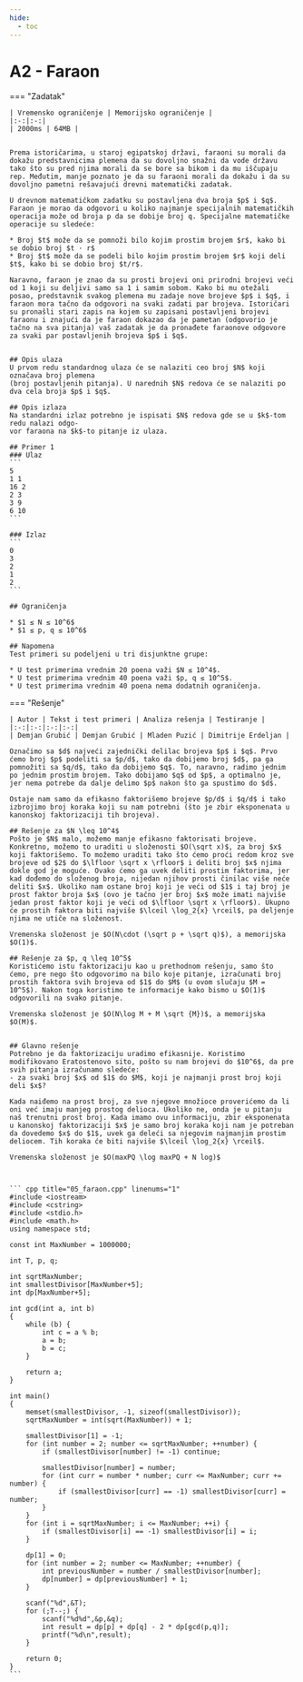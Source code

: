 ```yaml
---
hide:
  - toc
---
```


# A2 - Faraon

=== "Zadatak"
	
	| Vremensko ograničenje | Memorijsko ograničenje |
	|:-:|:-:|
	| 2000ms | 64MB |
	
	
	Prema istoričarima, u staroj egipatskoj državi, faraoni su morali da dokažu predstavnicima plemena da su dovoljno snažni da vode državu tako što su pred njima morali da se bore sa bikom i da mu iščupaju rep. Međutim, manje poznato je da su faraoni morali da dokažu i da su dovoljno pametni rešavajući drevni matematički zadatak.
	
	U drevnom matematičkom zadatku su postavljena dva broja $p$ i $q$. Faraon je morao da odgovori u koliko najmanje specijalnih matematičkih operacija može od broja p da se dobije broj q. Specijalne matematičke operacije su sledeće:
	
	* Broj $t$ može da se pomnoži bilo kojim prostim brojem $r$, kako bi se dobio broj $t · r$
	* Broj $t$ može da se podeli bilo kojim prostim brojem $r$ koji deli $t$, kako bi se dobio broj $t/r$.
	
	Naravno, faraon je znao da su prosti brojevi oni prirodni brojevi veći od 1 koji su deljivi samo sa 1 i samim sobom. Kako bi mu otežali posao, predstavnik svakog plemena mu zadaje nove brojeve $p$ i $q$, i faraon mora tačno da odgovori na svaki zadati par brojeva. Istoričari su pronašli stari zapis na kojem su zapisani postavljeni brojevi faraonu i znajući da je faraon dokazao da je pametan (odgovorio je tačno na sva pitanja) vaš zadatak je da pronađete faraonove odgovore za svaki par postavljenih brojeva $p$ i $q$.
	
	
	## Opis ulaza
	U prvom redu standardnog ulaza će se nalaziti ceo broj $N$ koji označava broj plemena
	(broj postavljenih pitanja). U narednih $N$ redova će se nalaziti po dva cela broja $p$ i $q$.
	
	## Opis izlaza
	Na standardni izlaz potrebno je ispisati $N$ redova gde se u $k$-tom redu nalazi odgo-
	vor faraona na $k$-to pitanje iz ulaza.
	
	## Primer 1
	### Ulaz
	```
	5
	1 1
	16 2
	2 3
	3 9
	6 10
	```
	
	### Izlaz
	```
	0
	3
	2
	1
	2
	```
	
	## Ograničenja
	
	* $1 ≤ N ≤ 10^6$
	* $1 ≤ p, q ≤ 10^6$
	
	## Napomena
	Test primeri su podeljeni u tri disjunktne grupe:
	
	* U test primerima vrednim 20 poena važi $N ≤ 10^4$.
	* U test primerima vrednim 40 poena važi $p, q ≤ 10^5$.
	* U test primerima vrednim 40 poena nema dodatnih ograničenja.
	
	
=== "Rešenje"
	
	| Autor | Tekst i test primeri | Analiza rеšenja | Testiranje |
	|:-:|:-:|:-:|:-:|
	| Demjan Grubić | Demjan Grubić | Mladen Puzić | Dimitrije Erdeljan |
	
	Označimo sa $d$ najveći zajednički delilac brojeva $p$ i $q$. Prvo ćemo broj $p$ podeliti sa $p/d$, tako da dobijemo broj $d$, pa ga pomnožiti sa $q/d$, tako da dobijemo $q$. To, naravno, radimo jednim po jednim prostim brojem. Tako dobijamo $q$ od $p$, a optimalno je, jer nema potrebe da dalje delimo $p$ nakon što ga spustimo do $d$.
	
	Ostaje nam samo da efikasno faktorišemo brojeve $p/d$ i $q/d$ i tako izbrojimo broj koraka koji su nam potrebni (što je zbir eksponenata u kanonskoj faktorizaciji tih brojeva).
	
	## Rešenje za $N \leq 10^4$
	Pošto je $N$ malo, možemo manje efikasno faktorisati brojeve. Konkretno, možemo to uraditi u složenosti $O(\sqrt x)$, za broj $x$ koji faktorišemo. To možemo uraditi tako što ćemo proći redom kroz sve brojeve od $2$ do $\lfloor \sqrt x \rfloor$ i deliti broj $x$ njima dokle god je moguće. Ovako ćemo ga uvek deliti prostim faktorima, jer kad dođemo do složenog broja, nijedan njihov prosti činilac više neće deliti $x$. Ukoliko nam ostane broj koji je veći od $1$ i taj broj je prost faktor broja $x$ (ovo je tačno jer broj $x$ može imati najviše jedan prost faktor koji je veći od $\lfloor \sqrt x \rfloor$). Ukupno će prostih faktora biti najviše $\lceil \log_2{x} \rceil$, pa deljenje njima ne utiče na složenost.
	
	Vremenska složenost je $O(N\cdot (\sqrt p + \sqrt q)$), a memorijska $O(1)$.
	
	## Rešenje za $p, q \leq 10^5$
	Koristićemo istu faktorizaciju kao u prethodnom rešenju, samo što ćemo, pre nego što odgovorimo na bilo koje pitanje, izračunati broj prostih faktora svih brojeva od $1$ do $M$ (u ovom slučaju $M = 10^5$). Nakon toga koristimo te informacije kako bismo u $O(1)$ odgovorili na svako pitanje.
	
	Vremenska složenost je $O(N\log M + M \sqrt {M})$, a memorijska $O(M)$.
	
	
	## Glavno rešenje
	Potrebno je da faktorizaciju uradimo efikasnije. Koristimo modifikovano Eratostenovo sito, pošto su nam brojevi do $10^6$, da pre svih pitanja izračunamo sledeće: 
	- za svaki broj $x$ od $1$ do $M$, koji je najmanji prost broj koji deli $x$?
	
	Kada naiđemo na prost broj, za sve njegove množioce proverićemo da li oni već imaju manjeg prostog delioca. Ukoliko ne, onda je u pitanju naš trenutni prost broj. Kada imamo ovu informaciju, zbir eksponenata u kanonskoj faktorizaciji $x$ je samo broj koraka koji nam je potreban da dovedemo $x$ do $1$, uvek ga deleći sa njegovim najmanjim prostim deliocem. Tih koraka će biti najviše $\lceil \log_2{x} \rceil$.
	
	Vremenska složenost je $O(maxPQ \log maxPQ + N log)$
	
	
	
	``` cpp title="05_faraon.cpp" linenums="1"
	#include <iostream>
	#include <cstring>
	#include <stdio.h>
	#include <math.h>
	using namespace std;
	
	const int MaxNumber = 1000000;
	
	int T, p, q;
	
	int sqrtMaxNumber;
	int smallestDivisor[MaxNumber+5];
	int dp[MaxNumber+5];
	
	int gcd(int a, int b)
	{
		while (b) {
			int c = a % b;
			a = b;
			b = c;
		}
	
		return a;
	}
	
	int main()
	{
		memset(smallestDivisor, -1, sizeof(smallestDivisor));
		sqrtMaxNumber = int(sqrt(MaxNumber)) + 1;
	
		smallestDivisor[1] = -1;
		for (int number = 2; number <= sqrtMaxNumber; ++number) {
			if (smallestDivisor[number] != -1) continue;
	
			smallestDivisor[number] = number;
			for (int curr = number * number; curr <= MaxNumber; curr += number) {
				if (smallestDivisor[curr] == -1) smallestDivisor[curr] = number;
			}
		}
		for (int i = sqrtMaxNumber; i <= MaxNumber; ++i) {
			if (smallestDivisor[i] == -1) smallestDivisor[i] = i;
		}
	
		dp[1] = 0;
		for (int number = 2; number <= MaxNumber; ++number) {
			int previousNumber = number / smallestDivisor[number];
			dp[number] = dp[previousNumber] + 1;
		}
	
		scanf("%d",&T);
		for (;T--;) {
			scanf("%d%d",&p,&q);
			int result = dp[p] + dp[q] - 2 * dp[gcd(p,q)];
			printf("%d\n",result);
		}
	
		return 0;
	}
	```
